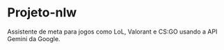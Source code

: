 # Projeto-nlw
Assistente de meta para jogos como LoL, Valorant e CS:GO usando a API Gemini da Google.

